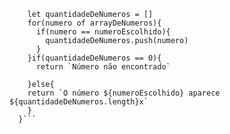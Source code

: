 ```function contaOcorrencias(arrayDeNumeros, numeroEscolhido){
    let quantidadeDeNumeros = []
    for(numero of arrayDeNumeros){
      if(numero == numeroEscolhido){
        quantidadeDeNumeros.push(numero)
      }
    }if(quantidadeDeNumeros == 0){
      return `Número não encontrado`
      
    }else{
    return `O número ${numeroEscolhido} aparece ${quantidadeDeNumeros.length}x`
    }
  }```
